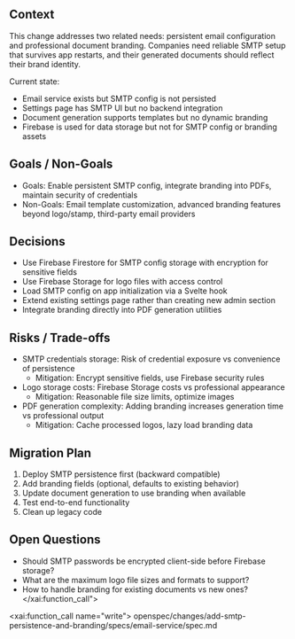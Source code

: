 ## Context

This change addresses two related needs: persistent email configuration and professional document branding. Companies need reliable SMTP setup that survives app restarts, and their generated documents should reflect their brand identity.

Current state:

- Email service exists but SMTP config is not persisted
- Settings page has SMTP UI but no backend integration
- Document generation supports templates but no dynamic branding
- Firebase is used for data storage but not for SMTP config or branding assets

## Goals / Non-Goals

- Goals: Enable persistent SMTP config, integrate branding into PDFs, maintain security of credentials
- Non-Goals: Email template customization, advanced branding features beyond logo/stamp, third-party email providers

## Decisions

- Use Firebase Firestore for SMTP config storage with encryption for sensitive fields
- Use Firebase Storage for logo files with access control
- Load SMTP config on app initialization via a Svelte hook
- Extend existing settings page rather than creating new admin section
- Integrate branding directly into PDF generation utilities

## Risks / Trade-offs

- SMTP credentials storage: Risk of credential exposure vs convenience of persistence
  - Mitigation: Encrypt sensitive fields, use Firebase security rules
- Logo storage costs: Firebase Storage costs vs professional appearance
  - Mitigation: Reasonable file size limits, optimize images
- PDF generation complexity: Adding branding increases generation time vs professional output
  - Mitigation: Cache processed logos, lazy load branding data

## Migration Plan

1. Deploy SMTP persistence first (backward compatible)
2. Add branding fields (optional, defaults to existing behavior)
3. Update document generation to use branding when available
4. Test end-to-end functionality
5. Clean up legacy code

## Open Questions

- Should SMTP passwords be encrypted client-side before Firebase storage?
- What are the maximum logo file sizes and formats to support?
- How to handle branding for existing documents vs new ones?</content>
  </xai:function_call">

<xai:function_call name="write">
<parameter name="filePath">openspec/changes/add-smtp-persistence-and-branding/specs/email-service/spec.md
